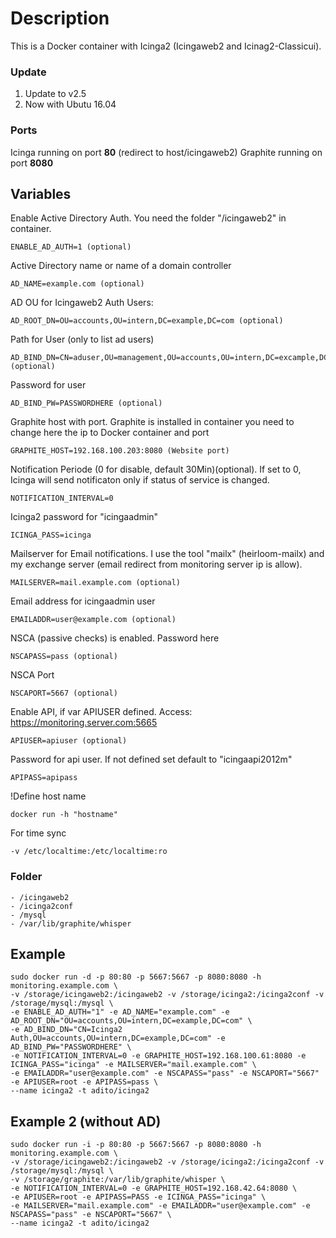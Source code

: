 # Description

This is a Docker container with Icinga2 (Icingaweb2 and Icinag2-Classicui). 

### Update

1. Update to v2.5
2. Now with Ubutu 16.04

### Ports

Icinga running on port **80** (redirect to host/icingaweb2)
Graphite running on port **8080**

## Variables

  Enable Active Directory Auth. You need the folder "/icingaweb2" in container.

    ENABLE_AD_AUTH=1 (optional)
  
  Active Directory name or name of a domain controller
  
    AD_NAME=example.com (optional)
  
  AD OU for Icingaweb2 Auth Users:
    
    AD_ROOT_DN=OU=accounts,OU=intern,DC=example,DC=com (optional)
  
  Path for User (only to list ad users)
    
    AD_BIND_DN=CN=aduser,OU=management,OU=accounts,OU=intern,DC=excample,DC=com (optional)
  
  Password for user
  
    AD_BIND_PW=PASSWORDHERE (optional)
  
  Graphite host with port. Graphite is installed in container you need to change here the ip to Docker container and port
    
    GRAPHITE_HOST=192.168.100.203:8080 (Website port)
  
  Notification Periode (0 for disable, default 30Min)(optional). If set to 0, Icinga will send notificaton only if status of service is changed.
  
    NOTIFICATION_INTERVAL=0
  
  Icinga2 password for "icingaadmin"
  
    ICINGA_PASS=icinga
  
  Mailserver for Email notifications. I use the tool "mailx" (heirloom-mailx) and my exchange server (email redirect from monitoring server ip is allow).  
  
    MAILSERVER=mail.example.com (optional)
  
  Email address for icingaadmin user
  
    EMAILADDR=user@example.com (optional)
  
  NSCA (passive checks) is enabled. Password here
    
    NSCAPASS=pass (optional)
  
  NSCA Port
    
    NSCAPORT=5667 (optional)
    
  Enable API, if var APIUSER defined. Access: https://monitoring.server.com:5665
  
    APIUSER=apiuser (optional)
    
  Password for api user. If not defined set default to "icingaapi2012m"
    
    APIPASS=apipass
  
  !Define host name
  
    docker run -h "hostname"
    
  For time sync
    
    -v /etc/localtime:/etc/localtime:ro
    
### Folder  

    - /icingaweb2
    - /icinga2conf
    - /mysql
    - /var/lib/graphite/whisper
       
    
## Example
  
    sudo docker run -d -p 80:80 -p 5667:5667 -p 8080:8080 -h monitoring.example.com \
    -v /storage/icingaweb2:/icingaweb2 -v /storage/icinga2:/icinga2conf -v /storage/mysql:/mysql \
    -e ENABLE_AD_AUTH="1" -e AD_NAME="example.com" -e AD_ROOT_DN="OU=accounts,OU=intern,DC=example,DC=com" \
    -e AD_BIND_DN="CN=Icinga2 Auth,OU=accounts,OU=intern,DC=example,DC=com" -e AD_BIND_PW="PASSWORDHERE" \
    -e NOTIFICATION_INTERVAL=0 -e GRAPHITE_HOST=192.168.100.61:8080 -e ICINGA_PASS="icinga" -e MAILSERVER="mail.example.com" \
    -e EMAILADDR="user@example.com" -e NSCAPASS="pass" -e NSCAPORT="5667" -e APIUSER=root -e APIPASS=pass \
    --name icinga2 -t adito/icinga2

## Example 2 (without AD)

    sudo docker run -i -p 80:80 -p 5667:5667 -p 8080:8080 -h monitoring.example.com \
    -v /storage/icingaweb2:/icingaweb2 -v /storage/icinga2:/icinga2conf -v /storage/mysql:/mysql \
    -v /storage/graphite:/var/lib/graphite/whisper \
    -e NOTIFICATION_INTERVAL=0 -e GRAPHITE_HOST=192.168.42.64:8080 \
    -e APIUSER=root -e APIPASS=PASS -e ICINGA_PASS="icinga" \
    -e MAILSERVER="mail.example.com" -e EMAILADDR="user@example.com" -e NSCAPASS="pass" -e NSCAPORT="5667" \
    --name icinga2 -t adito/icinga2
    
    